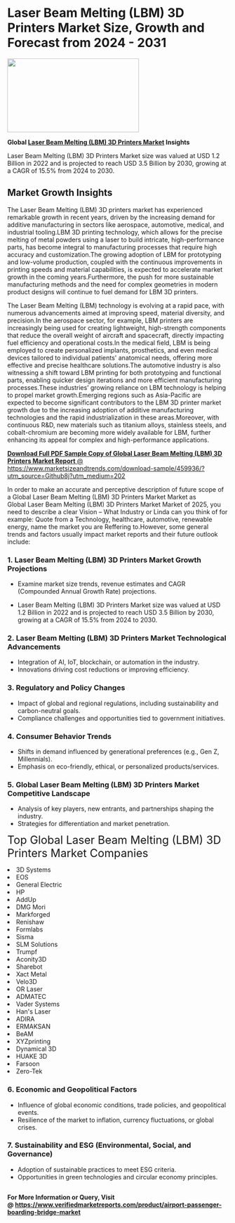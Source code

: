 <H1>Laser Beam Melting (LBM) 3D Printers Market Size, Growth and Forecast from 2024 - 2031</H1><img class="aligncenter size-medium wp-image-584254" src="https://thirdeyenews.in/wp-content/uploads/2024/09/Global-Market-Research-300x168.jpeg" alt="" width="300" height="168" /><p><strong>Global&nbsp;<a href="https://www.marketsizeandtrends.com/download-sample/459936/?utm_source=Github8j?utm_medium=202">Laser Beam Melting (LBM) 3D Printers Market</a> Insights</strong></p><p>Laser Beam Melting (LBM) 3D Printers Market size was valued at USD 1.2 Billion in 2022 and is projected to reach USD 3.5 Billion by 2030, growing at a CAGR of 15.5% from 2024 to 2030.</p><p><h2>Market Growth Insights</h2> The Laser Beam Melting (LBM) 3D printers market has experienced remarkable growth in recent years, driven by the increasing demand for additive manufacturing in sectors like aerospace, automotive, medical, and industrial tooling.LBM 3D printing technology, which allows for the precise melting of metal powders using a laser to build intricate, high-performance parts, has become integral to manufacturing processes that require high accuracy and customization.The growing adoption of LBM for prototyping and low-volume production, coupled with the continuous improvements in printing speeds and material capabilities, is expected to accelerate market growth in the coming years.Furthermore, the push for more sustainable manufacturing methods and the need for complex geometries in modern product designs will continue to fuel demand for LBM 3D printers.<p><a href="#"></a></p> The Laser Beam Melting (LBM) technology is evolving at a rapid pace, with numerous advancements aimed at improving speed, material diversity, and precision.In the aerospace sector, for example, LBM printers are increasingly being used for creating lightweight, high-strength components that reduce the overall weight of aircraft and spacecraft, directly impacting fuel efficiency and operational costs.In the medical field, LBM is being employed to create personalized implants, prosthetics, and even medical devices tailored to individual patients' anatomical needs, offering more effective and precise healthcare solutions.The automotive industry is also witnessing a shift toward LBM printing for both prototyping and functional parts, enabling quicker design iterations and more efficient manufacturing processes.These industries’ growing reliance on LBM technology is helping to propel market growth.Emerging regions such as Asia-Pacific are expected to become significant contributors to the LBM 3D printer market growth due to the increasing adoption of additive manufacturing technologies and the rapid industrialization in these areas.Moreover, with continuous R&D, new materials such as titanium alloys, stainless steels, and cobalt-chromium are becoming more widely available for LBM, further enhancing its appeal for complex and high-performance applications.<p><a href="#"></p><p><span class=""><strong>Download Full PDF Sample Copy of Global Laser Beam Melting (LBM) 3D Printers Market Report</strong> @ <a href="https://www.marketsizeandtrends.com/download-sample/459936/?utm_source=Github8j?utm_medium=202" target="_blank">https://www.marketsizeandtrends.com/download-sample/459936/?utm_source=Github8j?utm_medium=202</a></span></p><p>In order to make an accurate and perceptive description of future scope of a Global&nbsp;Laser Beam Melting (LBM) 3D Printers Market Market as Global&nbsp;Laser Beam Melting (LBM) 3D Printers Market Market of 2025, you need to describe a clear Vision &ndash; What Industry or Linda can you think of for example: Quote from a Technology, healthcare, automotive, renewable energy, name the market you are Reffering to.However, some general trends and factors usually impact market reports and their future outlook include:</p><h3>1.&nbsp;<strong>Laser Beam Melting (LBM) 3D Printers Market Growth Projections</strong></h3><ul><li>Examine market size trends, revenue estimates and CAGR (Compounded Annual Growth Rate) projections.</li><li><p>Laser Beam Melting (LBM) 3D Printers Market size was valued at USD 1.2 Billion in 2022 and is projected to reach USD 3.5 Billion by 2030, growing at a CAGR of 15.5% from 2024 to 2030.</p></li></ul><h3>2.&nbsp;<strong>Laser Beam Melting (LBM) 3D Printers Market Technological Advancements</strong></h3><ul><li>Integration of AI, IoT, blockchain, or automation in the industry.</li><li>Innovations driving cost reductions or improving efficiency.</li></ul><h3>3.&nbsp;<strong>Regulatory and Policy Changes</strong></h3><ul><li>Impact of global and regional regulations, including sustainability and carbon-neutral goals.</li><li>Compliance challenges and opportunities tied to government initiatives.</li></ul><h3>4.&nbsp;<strong>Consumer Behavior Trends</strong></h3><ul><li>Shifts in demand influenced by generational preferences (e.g., Gen Z, Millennials).</li><li>Emphasis on eco-friendly, ethical, or personalized products/services.</li></ul><h3>5.&nbsp;<strong>Global Laser Beam Melting (LBM) 3D Printers Market Competitive Landscape</strong></h3><ul><li>Analysis of key players, new entrants, and partnerships shaping the industry.</li><li>Strategies for differentiation and market penetration.</li></ul><p data-pm-slice="1 1 []"><span style="color: inherit; font-family: inherit; font-size: 25px;">Top Global Laser Beam Melting (LBM) 3D Printers Market Companies</span></p><div class="" data-test-id=""><p><li>3D Systems</li><li> EOS</li><li> General Electric</li><li> HP</li><li> AddUp</li><li> DMG Mori</li><li> Markforged</li><li> Renishaw</li><li> Formlabs</li><li> Sisma</li><li> SLM Solutions</li><li> Trumpf</li><li> Aconity3D</li><li> Sharebot</li><li> Xact Metal</li><li> Velo3D</li><li> OR Laser</li><li> ADMATEC</li><li> Vader Systems</li><li> Han's Laser</li><li> ADIRA</li><li> ERMAKSAN</li><li> BeAM</li><li> XYZprinting</li><li> Dynamical 3D</li><li> HUAKE 3D</li><li> Farsoon</li><li> Zero-Tek</li></p></div><h3>6.&nbsp;<strong>Economic and Geopolitical Factors</strong></h3><ul><li>Influence of global economic conditions, trade policies, and geopolitical events.</li><li>Resilience of the market to inflation, currency fluctuations, or global crises.</li></ul><h3>7.&nbsp;<strong>Sustainability and ESG (Environmental, Social, and Governance)</strong></h3><ul><li>Adoption of sustainable practices to meet ESG criteria.</li><li>Opportunities in green technologies and circular economy principles.</li></ul><h2><strong style="font-size: 14px;">For More Information or Query, Visit @&nbsp;</strong><a style="background-color: #ffffff; font-size: 14px;" href="https://www.marketsizeandtrends.com/report/laser-beam-melting-lbm-3d-printers-market/" target="_blank">https://www.verifiedmarketreports.com/product/airport-passenger-boarding-bridge-market</a></h2>